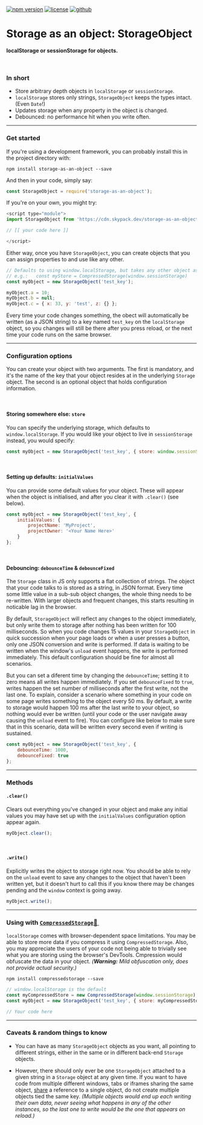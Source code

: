 [![npm version](https://badge.fury.io/js/storage-as-an-object.svg)](https://badge.fury.io/js/storage-as-an-object) [![license](https://badgen.net/github/license/ropg/storage-as-an-object)](https://github.com/ropg/storage-as-an-object/blob/main/LICENSE) [![github](https://img.shields.io/github/last-commit/ropg/storage-as-an-object)](https://github.com/ropg/storage-as-an-object)

# Storage as an object: StorageObject

**localStorage or sessionStorage for objects.**



&nbsp;

### In short

* Store arbitrary depth objects in `localStorage` or `sessionStorage`.
* `localStorage` stores only strings, `StorageObject` keeps the types intact. (Even `Date`!)
* Updates storage when any property in the object is changed.
* Debounced: no performance hit when you write often.


<hr>

### Get started

If you're using a development framework, you can probably install this in the project directory with:

```text
npm install storage-as-an-object --save
```

And then in your code, simply say:

```js
const StorageObject = require('storage-as-an-object');
```

If you're on your own, you might try:

```js
<script type="module">
import StorageObject from 'https://cdn.skypack.dev/storage-as-an-object';

// [[ your code here ]]

</script>
```

Either way, once you have `StorageObject`, you can create objects that you can assign properties to and use like any other.

```js
// Defaults to using window.localStorage, but takes any other object as argument
// e.g.:   const myStore = CompressedStorage(window.sessionStorage)
const myObject = new StorageObject('test_key');

myObject.a = 10;
myObject.b = null;
myObject.c = { x: 33, y: 'test', z: {} };
```

Every time your code changes something, the obect will automatically be written (as a JSON string) to a key named `test_key` on the `localStorage` object, so you changes will still be there after you press reload, or the next time your code runs on the same browser.

<hr>

### Configuration options

You can create your object with two arguments. The first is mandatory, and it's the name of the key that your object resides at in the underlying `Storage` object. The second is an optional object that holds configuration information.

&nbsp;

#### Storing somewhere else: `store`

You can specify the underlying storage, which defaults to `window.localStorage`. If you would like your object to live in `sessionStorage` instead, you would specify:

```js
const myObject = new StorageObject('test_key', { store: window.sessionStorage });
```

&nbsp;

#### Setting up defaults: `initialValues`

You can provide some default values for your object. These will appear when the object is initialised, and after you clear it with `.clear()` (see below).

```js
const myObject = new StorageObject('test_key', {
    initialValues: {
        projectName: 'MyProject',
        projectOwner: '<Your Name Here>'
    }
};
```

&nbsp;

#### Debouncing: `debounceTime` & `debounceFixed`

The `Storage` class in JS only supports a flat collection of strings. The object that your code talks to is stored as a string, in JSON format. Every time some little value in a sub-sub object changes, the whole thing needs to be re-written. With larger objects and frequent changes, this starts resulting in noticable lag in the browser.

By default, `StorageObject` will reflect any changes to the object immediately, but only write them to storage after nothing has been written for 100 milliseconds. So when you code changes 15 values in your `StorageObject` in quick succession when your page loads or when a user presses a button, only one JSON conversion and write is performed. If data is waiting to be written when the window's `unload` event happens, the write is performed immediately. This default configuration should be fine for almost all scenarios.

But you can set a diferent time by changing the `debounceTime`; setting it to zero means all writes happen immediately. If you set `debounceFixed` to `true`, writes happen the set number of milliseconds after the first write, not the last one. To explain, consider a scenario where something in your code on some page writes something to the object every 50 ms. By default, a write to storage would happen 100 ms after the last write to your object, so nothing would ever be written (until your code or the user navigate away causing the `unload` event to fire). You can configure like below to make sure that in this scenario, data will be written every second even if writing is sustained.

```js
const myObject = new StorageObject('test_key', {
    debounceTime: 1000,
    debounceFixed: true
};
```

<hr>

### Methods

#### `.clear()`

Clears out everything you've changed in your object and make any initial values you may have set up with the `initialValues` configuration option appear again.

```js
myObject.clear();
```

&nbsp;

#### `.write()`

Explicitly writes the object to storage right now. You should be able to rely on the `unload` event to save any changes to the object that haven't been written yet, but it doesn't hurt to call this if you know there may be changes pending and the `window` context is going away.

```js
myObject.write();
```

<hr>

### Using with [`CompressedStorage`🔗&nbsp;](https://github.com/ropg/compressedstorage)

`localStorage` comes with browser-dependent space limitations. You may be able to store more data if you compress it using `CompressedStorage`. Also, you may appreciate the users of your code not being able to trivially see what you are storing using the browser's DevTools. Cmpression would obfuscate the data in your object. *(**Warning:** Mild obfuscation only, does not provide actual security.)*

```text
npm install compressedstorage --save
```

```js
// window.localStorage is the default
const myCompressedStore = new CompressedStorage(window.sessionStorage);
const myObject = new StorageObject('test_key', { store: myCompressedStore });

// Your code here
```

<hr>

### Caveats & random things to know

* You can have as many `StorageObject` objects as you want, all pointing to different strings, either in the same or in different back-end `Storage` objects. 

* However, there should only ever be one `StorageObject` attached to a given string in a `Storage` object at any given time. If you want to have code from multiple different windows, tabs or iframes sharing the same object, [share](https://stackoverflow.com/questions/28230845/communication-between-tabs-or-windows) a reference to a single object, do not create multiple objects tied the same key. *(Multiple objects would end up each writing their own data, never seeing what happens in any of the other instances, so the last one to write would be the one that appears on reload.)*
